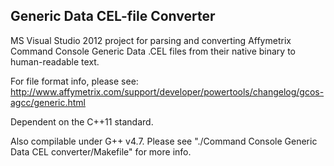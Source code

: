 Generic Data CEL-file Converter
-

MS Visual Studio 2012 project for parsing and converting Affymetrix Command Console Generic Data .CEL files from their native binary to human-readable text.

For file format info, please see: http://www.affymetrix.com/support/developer/powertools/changelog/gcos-agcc/generic.html

Dependent on the C++11 standard.

Also compilable under G++ v4.7. Please see "./Command Console Generic Data CEL converter/Makefile" for more info.
